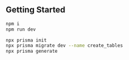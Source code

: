 ## Getting Started

```bash
npm i
npm run dev
```

```bash
npx prisma init
npx prisma migrate dev --name create_tables
npx prisma generate
```